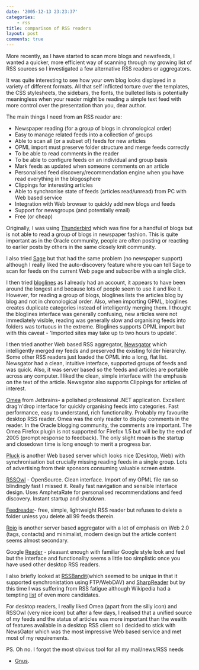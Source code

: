 ```yaml
---
date: '2005-12-13 23:23:37'
categories:
    - rss
title: comparison of RSS readers
layout: post
comments: true
---
```

More recently, as I have started to scan more blogs and newsfeeds, I
wanted a quicker, more efficient way of scanning through my growing list
of RSS sources so I investigated a few alternative RSS readers or
aggregators.

It was quite interesting to see how your own blog looks displayed in a
variety of different formats. All that self inflicted torture over the
templates, the CSS stylesheets, the sidebars, the fonts, the bulleted
lists is potentially meaningless when your reader might be reading a
simple text feed with more control over the presentation than you, dear
author.

The main things I need from an RSS reader are:

-   Newspaper reading (for a group of blogs in chronological order)
-   Easy to manage related feeds into a collection of groups
-   Able to scan all (or a subset of) feeds for new articles
-   OPML import must preserve folder structure and merge feeds correctly
-   To be able to read comments in the reader
-   To be able to configure feeds on an individual and group basis
-   Mark feeds as updated when someone comments on an article
-   Personalised feed discovery/recommendation engine when you have read
    everything in the blogosphere
-   Clippings for interesting articles
-   Able to synchronise state of feeds (articles read/unread) from PC
    with Web based service
-   Integration with Web browser to quickly add new blogs and feeds
-   Support for newsgroups (and potentially email)
-   Free (or cheap)

Originally, I was using
[Thunderbird](http://www.mozilla.com/thunderbird/) which was fine for a
handful of blogs but is not able to read a group of blogs in newspaper
fashion. This is quite important as in the Oracle community, people are
often posting or reacting to earlier posts by others in the same closely
knit community.

I also tried [Sage](http://sage.mozdev.org/) but that had the same
problem (no newspaper support) although I really liked the
auto-discovery feature where you can tell Sage to scan for feeds on the
current Web page and subscribe with a single click.

I then tried [bloglines](http://www.bloglines.com/) as I already had an
account, it appears to have been around the longest and because lots of
people seem to use it and like it. However, for reading a group of
blogs, bloglines lists the articles blog by blog and not in
chronological order. Also, when importing OPML, bloglines creates
duplicate categories instead of intelligently merging them. I thought
the bloglines interface was generally confusing, new articles were not
immediately visible, reading was generally slow and organising feeds
into folders was tortuous in the extreme. Bloglines supports OPML import
but with this caveat - 'Imported sites may take up to two hours to
update'.

I then tried another Web based RSS aggregator,
[Newsgator](http://www.newsgator.co.uk/) which intelligently merged my
feeds and preserved the existing folder hierarchy. Some other RSS
readers just loaded the OPML into a long, flat list. Newsgator had a
clean, intuitive interface, supported groups of feeds and was quick.
Also, it was server based so the feeds and articles are portable across
any computer. I liked the clean, simple interface with the emphasis on
the text of the article. Newsgator also supports Clippings for articles
of interest.

[Omea](http://www.jetbrains.com/omea/reader/) from Jetbrains- a polished
professional .NET application. Excellent drag'n'drop interface for
quickly organising feeds into categories. Fast performance, easy to
understand, rich functionality. Probably my favourite desktop RSS
reader. Omea was the only reader to display comments in the reader. In
the Oracle blogging community, the comments are important. The Omea
Firefox plugin is not supported for Firefox 1.5 but will be by the end
of 2005 (prompt response to feedback). The only slight moan is the
startup and closedown time is long enough to merit a progress bar.

[Pluck](http://pluck.com/) is another Web based server which looks nice
(Desktop, Web) with synchronisation but crucially missing reading feeds
in a single group. Lots of advertising from their sponsors consuming
valuable screen estate.

[RSSOwl](http://www.rssowl.org/) - OpenSource. Clean interface. Import
of my OPML file ran so blindingly fast I missed it. Really fast
navigation and sensible interface design. Uses AmphetaRate for
personalised recommendations and feed discovery. Instant startup and
shutdown.

[Feedreader](http://www.feedreader.com/)- free, simple, lightweight RSS
reader but refuses to delete a folder unless you delete all 99 feeds
therein.

[Rojo](http://www.rojo.com/) is another server based aggregator with a
lot of emphasis on Web 2.0 (tags, contacts) and minimalist, modern
design but the article content seems almost secondary.

Google [Reader](http://www.google.com/reader/things/tour) - pleasant
enough with familiar Google style look and feel but the interface and
functionality seems a little too simplistic once you have used other
desktop RSS readers.

I also briefly looked at [RSSBandit](http://www.rssbandit.org/)(which
seemed to be unique in that it supported synchronistation using
FTP/WebDAV) and [SharpReader](http://www.sharpreader.net) but by this
time I was suffering from RSS fatigue although Wikipedia had a tempting
[list](http://en.wikipedia.org/wiki/List_of_news_aggregators)
of even more candidates.

For desktop readers, I really liked Omea (apart from the silly icon) and
RSSOwl (very nice icon) but after a few days, I realised that a unified
source of my feeds and the status of articles was more important than
the wealth of features available in a desktop RSS client so I decided to
stick with NewsGator which was the most impressive Web based service and
met most of my requirements.

PS. Oh no. I forgot the most obvious tool for all my mail/news/RSS needs
- [Gnus](http://gnus.org/).
